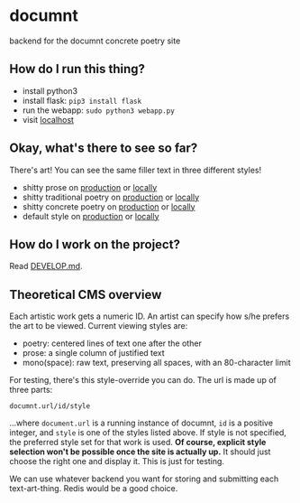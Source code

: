 # documnt
backend for the documnt concrete poetry site

## How do I run this thing?

  - install python3
  - install flask: `pip3 install flask`
  - run the webapp: `sudo python3 webapp.py`
  - visit [localhost](http://0.0.0.0)

## Okay, what's there to see so far?

There's art! You can see the same filler text in three different styles!

  - shitty prose on [production](http://documnt.pythonanywhere.com/0/prose) or [locally](http://0.0.0.0/0/prose)
  - shitty traditional poetry on [production](http://documnt.pythonanywhere.com/0/poetry) or [locally](http://0.0.0.0/0/poetry)
  - shitty concrete poetry on [production](http://documnt.pythonanywhere.com/0/mono) or [locally](http://0.0.0.0/0/mono)
  - default style on [production](http://documnt.pythonanywhere.com/0) or [locally](http://0.0.0.0/0)

## How do I work on the project?

Read [DEVELOP.md](https://github.com/documnt/documnt/blob/master/DEVELOP.md).

## Theoretical CMS overview

Each artistic work gets a numeric ID. An artist can specify how s/he prefers the art to be viewed. Current viewing styles are:

  - poetry: centered lines of text one after the other
  - prose: a single column of justified text
  - mono(space): raw text, preserving all spaces, with an 80-character limit

For testing, there's this style-override you can do. The url is made up of three parts:

    documnt.url/id/style

…where `document.url` is a running instance of documnt, `id` is a positive integer, and `style` is one of the styles listed above. If style is not specified, the preferred style set for that work is used.  **Of course, explicit style selection won't be possible once the site is actually up.** It should just choose the right one and display it. This is just for testing.

We can use whatever backend you want for storing and submitting each text-art-thing. Redis would be a good choice.
